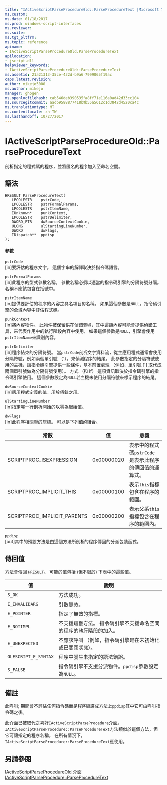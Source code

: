 ```yaml
---
title: "IActiveScriptParseProcedureOld::ParseProcedureText |Microsoft 文件"
ms.custom: 
ms.date: 01/18/2017
ms.prod: windows-script-interfaces
ms.reviewer: 
ms.suite: 
ms.tgt_pltfrm: 
ms.topic: reference
apiname:
- IActiveScriptParseProcedureOld.ParseProcedureText
apilocation:
- jscript.dll
helpviewer_keywords:
- IActiveScriptParseProcedureOld::ParseProcedureText
ms.assetid: 21a21313-35ce-432d-b9a6-7999065f19ac
caps.latest.revision: 
author: mikejo5000
ms.author: mikejo
manager: ghogen
ms.openlocfilehash: cab546deb390535fa8ff71e116a0ad42d33cc104
ms.sourcegitcommit: aadb9588877418b8b55a5612c1d3842d4520ca4c
ms.translationtype: MT
ms.contentlocale: zh-TW
ms.lasthandoff: 10/27/2017
---
```

# <a name="iactivescriptparseprocedureoldparseproceduretext"></a>IActiveScriptParseProcedureOld::ParseProcedureText
剖析指定的程式碼的程序，並將匿名的程序加入至命名空間。  
  
## <a name="syntax"></a>語法  
  
```  
HRESULT ParseProcedureText(  
   LPCOLESTR    pstrCode,  
   LPCOLESTR    pstrFormalParams,  
   LPCOLESTR    pstrItemName,  
   IUnknown*    punkContext,  
   LPCOLESTR    pstrDelimiter,  
   DWORD_PTR    dwSourceContextCookie,  
   ULONG        ulStartingLineNumber,  
   DWORD        dwFlags,  
   IDispatch**  ppdisp  
);  
```  
  
#### <a name="parameters"></a>參數  
 `pstrCode`  
 [in]要評估的程序文字。 這個字串的解譯取決於指令碼語言。  
  
 `pstrFormalParams`  
 [in]此程序的型式參數名稱。 參數名稱必須以適當的指令碼引擎的分隔符號分隔。 名稱不應該包含在括號中。  
  
 `pstrItemName`  
 [in]提供要評估的程序的內容之具名項目的名稱。 如果這個參數是`NULL`，指令碼引擎的全域內容中評估程式碼。  
  
 `punkContext`  
 [in]將內容物件。 此物件被保留供在偵錯環境，其中這類內容可能會提供偵錯工具，來代表作用中的執行階段內容中使用。 如果這個參數是`NULL`，引擎會使用`pstrItemName`來識別內容。  
  
 `pstrDelimiter`  
 [in]程序結束的分隔符號。 當`pstrCode`剖析文字資料流，從主應用程式通常會使用分隔符號，例如兩個單引號 （'），來偵測程序的結尾。 此參數指定的分隔符號使用的主機，讓指令碼引擎提供一些條件，基本前置處理 （例如，單引號 ['] 取代成兩個單引號做為分隔符號使用）。 方式 （和 if） 這項資訊取決於指令碼引擎的指令碼引擎使用。 這個參數設定為`NULL`若主機未使用分隔符號來標示程序的結尾。  
  
 `dwSourceContextCookie`  
 [in]應用程式定義的值，用於偵錯之用。  
  
 `ulStartingLineNumber`  
 [in]指定哪一行剖析開始的以零為起始值。  
  
 `dwFlags`  
 [in]此程序相關聯的旗標。 可以是下列值的組合。  
  
|常數|值|意義|  
|--------------|-----------|-------------|  
|SCRIPTPROC_ISEXPRESSION|0x00000020|表示中的程式碼`pstrCode`是表示此程序的傳回值的運算式。|  
|SCRIPTPROC_IMPLICIT_THIS|0x00000100|表示`this`指標包含在程序的範圍。|  
|SCRIPTPROC_IMPLICIT_PARENTS|0x00000200|表示父系`this`指標包含在程序的範圍內。|  
  
 `ppdisp`  
 [out]其中的預設方法是由這個方法所剖析的程序傳回的分派包裝函式。  
  
## <a name="return-value"></a>傳回值  
 方法會傳回 `HRESULT`。 可能的值包括 (但不限於) 下表中的這些值。  
  
|值|說明|  
|-----------|-----------------|  
|`S_OK`|方法成功。|  
|`E_INVALIDARG`|引數無效。|  
|`E_POINTER`|指定了無效的指標。|  
|`E_NOTIMPL`|不支援這個方法。 指令碼引擎不支援命名空間的程序的執行階段的加入。|  
|`E_UNEXPECTED`|不應該呼叫 （例如，指令碼引擎是在未初始化或已關閉狀態）。|  
|`OLESCRIPT_E_SYNTAX`|程序中發生未指定的語法錯誤。|  
|`S_FALSE`|指令碼引擎不支援分派物件。`ppdisp`參數設定為`NULL`。|  
  
## <a name="remarks"></a>備註  
 此呼叫; 期間會不評估任何指令碼而是程序編譯成方法上`ppdisp`其中它可由呼叫指令碼之後。  
  
 此介面已被取代之喜好`IActiveScriptParseProcedure`介面。 `IActiveScriptParseProcedure::ParseProcedureText`方法類似於這個方法，但它可讓指定的程序名稱。 在所有情況下，`IActiveScriptParseProcedure::ParseProcedureText`應使用。  
  
## <a name="see-also"></a>另請參閱  
 [IActiveScriptParseProcedureOld 介面](../../winscript/reference/iactivescriptparseprocedureold-interface.md)   
 [IActiveScriptParseProcedure::ParseProcedureText](../../winscript/reference/iactivescriptparseprocedure-parseproceduretext.md)